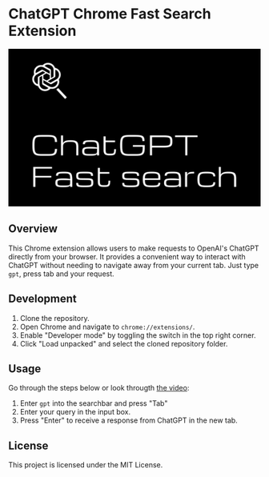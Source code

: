 # ChatGPT Chrome Fast Search Extension

![ChatGPT Chrome Fast Search Extension Title](/docs/preview.jpg)

## Overview

This Chrome extension allows users to make requests to OpenAI's ChatGPT directly from your browser. It provides a convenient way to interact with ChatGPT without needing to navigate away from your current tab. Just type `gpt`, press tab and your request.

## Development

1. Clone the repository.
2. Open Chrome and navigate to `chrome://extensions/`.
3. Enable "Developer mode" by toggling the switch in the top right corner.
4. Click "Load unpacked" and select the cloned repository folder.

## Usage

Go through the steps below or look througth [the video](https://youtu.be/qdoMr59WluQ): 

1. Enter `gpt` into the searchbar and press "Tab"
2. Enter your query in the input box.
3. Press "Enter" to receive a response from ChatGPT in the new tab.

## License

This project is licensed under the MIT License.
